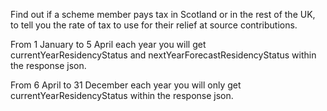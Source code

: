 Find out if a scheme member pays tax in Scotland or in the rest of the UK, to tell you the rate of tax to use for their relief at source contributions.


From 1 January to 5 April each year you will get currentYearResidencyStatus and nextYearForecastResidencyStatus within the response json.

From 6 April to 31 December each year you will only get currentYearResidencyStatus within the response json.
